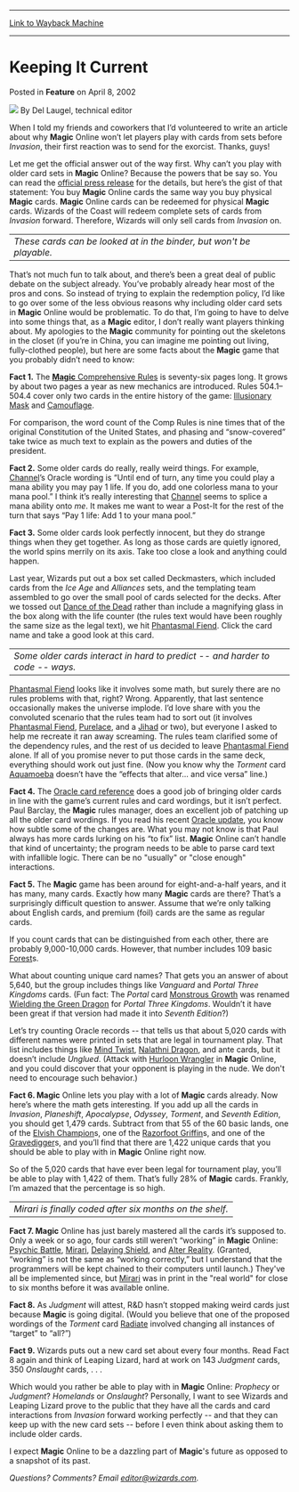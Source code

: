 
---
[Link to Wayback Machine](https://web.archive.org/web/20211018182727/https://magic.wizards.com/en/articles/archive/feature/keeping-it-current-2002-04-08)

[_metadata_:author]:- "Del Laugel"
[_metadata_:description]:- "When I told my friends and coworkers that I’d volunteered to write an article about why Magic Online won’t let players play with cards from sets before Invasion, their first reaction was to send for the exorcist. Thanks, guys!Let me get the official answer out of the way first. Why can’t you play with older card sets in Magic Online? Because the powers that be say so. You can"
[_metadata_:generator]:- "Drupal 7 (http://drupal.org)"
[_metadata_:publish_date]:- "2002-04-08"
[_metadata_:title]:- "Keeping It Current"
[_metadata_:wayback_capture_timestamp]:- "2021-10-18 18:27:27+00:00"
[_metadata_:wayback_raw_url]:- "https://web.archive.org/web/20211018182727id_/https://magic.wizards.com/en/articles/archive/feature/keeping-it-current-2002-04-08"
[_metadata_:wayback_url]:- "https://magic.wizards.com/en/articles/archive/feature/keeping-it-current-2002-04-08"
---


Keeping It Current
==================



 Posted in **Feature**
 on April 8, 2002 






![](https://media.magic.wizards.com/styles/auth_small/public/generic-avatar-150_310.png)
By Del Laugel, technical editor











When I told my friends and coworkers that I’d volunteered to write an article about why **Magic** Online won’t let players play with cards from sets before *Invasion*, their first reaction was to send for the exorcist. Thanks, guys!

Let me get the official answer out of the way first. Why can’t you play with older card sets in **Magic** Online? Because the powers that be say so. You can read the [official press release](http://archive.wizards.com/news/pressrelease.asp?20020114a) for the details, but here’s the gist of that statement: You buy **Magic** Online cards the same way you buy physical **Magic** cards. **Magic** Online cards can be redeemed for physical **Magic** cards. Wizards of the Coast will redeem complete sets of cards from *Invasion* forward. Therefore, Wizards will only sell cards from *Invasion* on.



|  |
| --- |
| *These cards can be looked at in the binder, but won't be playable.* |

That’s not much fun to talk about, and there’s been a great deal of public debate on the subject already. You’ve probably already hear most of the pros and cons. So instead of trying to explain the redemption policy, I’d like to go over some of the less obvious reasons why including older card sets in **Magic** Online would be problematic. To do that, I’m going to have to delve into some things that, as a **Magic** editor, I don’t really want players thinking about. My apologies to the **Magic** community for pointing out the skeletons in the closet (if you’re in China, you can imagine me pointing out living, fully-clothed people), but here are some facts about the **Magic** game that you probably didn’t need to know:

**Fact 1.** The [**Magic** Comprehensive Rules](http://archive.wizards.com/Magic/Magazine/Article.aspx?x=dci/oracle/MagicCompRules_022002.doc) is seventy-six pages long. It grows by about two pages a year as new mechanics are introduced. Rules 504.1–504.4 cover only two cards in the entire history of the game: [Illusionary Mask](https://gatherer.wizards.com/Pages/Card/Details.aspx?name=Illusionary+Mask) and [Camouflage](https://gatherer.wizards.com/Pages/Card/Details.aspx?name=Camouflage).

For comparison, the word count of the Comp Rules is nine times that of the original Constitution of the United States, and phasing and “snow-covered” take twice as much text to explain as the powers and duties of the president.

**Fact 2.** Some older cards do really, really weird things. For example, [Channel](https://gatherer.wizards.com/Pages/Card/Details.aspx?name=Channel)’s Oracle wording is “Until end of turn, any time you could play a mana ability you may pay 1 life. If you do, add one colorless mana to your mana pool.” I think it’s really interesting that [Channel](https://gatherer.wizards.com/Pages/Card/Details.aspx?name=Channel) seems to splice a mana ability onto *me*. It makes me want to wear a Post-It for the rest of the turn that says “Pay 1 life: Add 1 to your mana pool.”

**Fact 3.** Some older cards look perfectly innocent, but they do strange things when they get together. As long as those cards are quietly ignored, the world spins merrily on its axis. Take too close a look and anything could happen.

Last year, Wizards put out a box set called Deckmasters, which included cards from the *Ice Age* and *Alliances* sets, and the templating team assembled to go over the small pool of cards selected for the decks. After we tossed out [Dance of the Dead](https://gatherer.wizards.com/Pages/Card/Details.aspx?name=Dance+of+the+Dead) rather than include a magnifying glass in the box along with the life counter (the rules text would have been roughly the same size as the legal text), we hit [Phantasmal Fiend](https://gatherer.wizards.com/Pages/Card/Details.aspx?name=Phantasmal+Fiend). Click the card name and take a good look at this card.



|  |
| --- |
| *Some older cards interact in hard to predict -- and harder to code -- ways.* |

[Phantasmal Fiend](https://gatherer.wizards.com/Pages/Card/Details.aspx?name=Phantasmal+Fiend) looks like it involves some math, but surely there are no rules problems with that, right? Wrong. Apparently, that last sentence occasionally makes the universe implode. I’d love share with you the convoluted scenario that the rules team had to sort out (it involves [Phantasmal Fiend](https://gatherer.wizards.com/Pages/Card/Details.aspx?name=Phantasmal+Fiend), [Purelace](https://gatherer.wizards.com/Pages/Card/Details.aspx?name=Purelace), and a [Jihad](https://gatherer.wizards.com/Pages/Card/Details.aspx?name=Jihad) or two), but everyone I asked to help me recreate it ran away screaming. The rules team clarified some of the dependency rules, and the rest of us decided to leave [Phantasmal Fiend](https://gatherer.wizards.com/Pages/Card/Details.aspx?name=Phantasmal+Fiend) alone. If all of you promise never to put those cards in the same deck, everything should work out just fine. (Now you know why the *Torment* card [Aquamoeba](https://gatherer.wizards.com/Pages/Card/Details.aspx?name=Aquamoeba) doesn’t have the “effects that alter... and vice versa” line.)

**Fact 4.** The [Oracle card reference](http://archive.wizards.com/dci/main.asp?x=oracle) does a good job of bringing older cards in line with the game’s current rules and card wordings, but it isn’t perfect. Paul Barclay, the **Magic** rules manager, does an excellent job of patching up all the older card wordings. If you read his recent [Oracle update](/en/articles/archive/latest-oracle-update-2002-03-14), you know how subtle some of the changes are. What you may not know is that Paul always has more cards lurking on his “to fix” list. **Magic** Online can’t handle that kind of uncertainty; the program needs to be able to parse card text with infallible logic. There can be no "usually" or "close enough" interactions.

**Fact 5.** The **Magic** game has been around for eight-and-a-half years, and it has many, many cards. Exactly how many **Magic** cards are there? That’s a surprisingly difficult question to answer. Assume that we’re only talking about English cards, and premium (foil) cards are the same as regular cards.

If you count cards that can be distinguished from each other, there are probably 9,000-10,000 cards. However, that number includes 109 basic [Forest](https://gatherer.wizards.com/Pages/Card/Details.aspx?name=Forest)s.

What about counting unique card names? That gets you an answer of about 5,640, but the group includes things like *Vanguard* and *Portal Three Kingdoms* cards. (Fun fact: The *Portal* card [Monstrous Growth](https://gatherer.wizards.com/Pages/Card/Details.aspx?name=Monstrous+Growth) was renamed [Wielding the Green Dragon](https://gatherer.wizards.com/Pages/Card/Details.aspx?name=Wielding+the+Green+Dragon) for *Portal Three Kingdoms*. Wouldn’t it have been great if that version had made it into *Seventh Edition*?)

Let’s try counting Oracle records -- that tells us that about 5,020 cards with different names were printed in sets that are legal in tournament play. That list includes things like [Mind Twist](https://gatherer.wizards.com/Pages/Card/Details.aspx?name=Mind+Twist), [Nalathni Dragon](https://gatherer.wizards.com/Pages/Card/Details.aspx?name=Nalathni+Dragon), and ante cards, but it doesn’t include *Unglued*. (Attack with [Hurloon Wrangler](https://gatherer.wizards.com/Pages/Card/Details.aspx?name=Hurloon+Wrangler) in **Magic** Online, and you could discover that your opponent is playing in the nude. We don't need to encourage such behavior.)

**Fact 6. Magic** Online lets you play with a lot of **Magic** cards already. Now here’s where the math gets interesting. If you add up all the cards in *Invasion*, *Planeshift*, *Apocalypse*, *Odyssey*, *Torment*, and *Seventh Edition*, you should get 1,479 cards. Subtract from that 55 of the 60 basic lands, one of the [Elvish Champion](https://gatherer.wizards.com/Pages/Card/Details.aspx?name=Elvish+Champion)s, one of the [Razorfoot Griffin](https://gatherer.wizards.com/Pages/Card/Details.aspx?name=Razorfoot+Griffin)s, and one of the [Gravedigger](https://gatherer.wizards.com/Pages/Card/Details.aspx?name=Gravedigger)s, and you’ll find that there are 1,422 unique cards that you should be able to play with in **Magic** Online right now.

So of the 5,020 cards that have ever been legal for tournament play, you’ll be able to play with 1,422 of them. That’s fully 28% of **Magic** cards. Frankly, I’m amazed that the percentage is so high.



|  |
| --- |
| *Mirari is finally coded after six months on the shelf.* |

**Fact 7. Magic** Online has just barely mastered all the cards it’s supposed to. Only a week or so ago, four cards still weren’t “working” in **Magic** Online: [Psychic Battle](https://gatherer.wizards.com/Pages/Card/Details.aspx?name=Psychic+Battle), [Mirari](https://gatherer.wizards.com/Pages/Card/Details.aspx?name=Mirari), [Delaying Shield](https://gatherer.wizards.com/Pages/Card/Details.aspx?name=Delaying+Shield), and [Alter Reality](https://gatherer.wizards.com/Pages/Card/Details.aspx?name=Alter+Reality). (Granted, “working” is not the same as “working correctly,” but I understand that the programmers will be kept chained to their computers until launch.) They've all be implemented since, but [Mirari](https://gatherer.wizards.com/Pages/Card/Details.aspx?name=Mirari) was in print in the "real world" for close to six months before it was available online.

**Fact 8.** As *Judgment* will attest, R&D hasn’t stopped making weird cards just because **Magic** is going digital. (Would you believe that one of the proposed wordings of the *Torment* card [Radiate](https://gatherer.wizards.com/Pages/Card/Details.aspx?name=Radiate) involved changing all instances of “target” to “all?”)

**Fact 9.** Wizards puts out a new card set about every four months. Read Fact 8 again and think of Leaping Lizard, hard at work on 143 *Judgment* cards, 350 *Onslaught* cards, . . .

Which would you rather be able to play with in **Magic** Online: *Prophecy* or *Judgment*? *Homelands* or *Onslaught*? Personally, I want to see Wizards and Leaping Lizard prove to the public that they have all the cards and card interactions from *Invasion* forward working perfectly -- and that they can keep up with the new card sets -- before I even think about asking them to include older cards.

I expect **Magic** Online to be a dazzling part of **Magic**'s future as opposed to a snapshot of its past.

*Questions? Comments? Email editor@wizards.com.*





